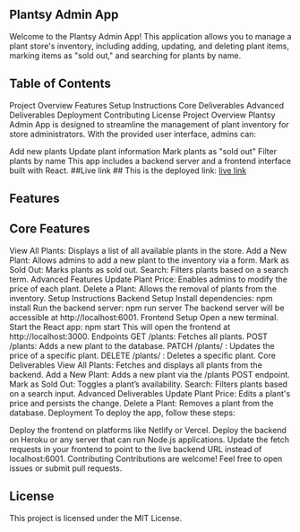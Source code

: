 ## Plantsy Admin App
Welcome to the Plantsy Admin App! This application allows you to manage a plant store's inventory, including adding, updating, and deleting plant items, marking items as "sold out," and searching for plants by name.

## Table of Contents
Project Overview
Features
Setup Instructions
Core Deliverables
Advanced Deliverables
Deployment
Contributing
License
Project Overview
Plantsy Admin App is designed to streamline the management of plant inventory for store administrators. With the provided user interface, admins can:

Add new plants
Update plant information
Mark plants as "sold out"
Filter plants by name
This app includes a backend server and a frontend interface built with React.
##Live link ## 
This is the deployed link: [live link](https://rad-speculoos-4d7e2e.netlify.app)



## Features
## Core Features
View All Plants: Displays a list of all available plants in the store.
Add a New Plant: Allows admins to add a new plant to the inventory via a form.
Mark as Sold Out: Marks plants as sold out.
Search: Filters plants based on a search term.
Advanced Features
Update Plant Price: Enables admins to modify the price of each plant.
Delete a Plant: Allows the removal of plants from the inventory.
Setup Instructions
Backend Setup
Install dependencies:
npm install
Run the backend server:
npm run server
The backend server will be accessible at http://localhost:6001.
Frontend Setup
Open a new terminal.
Start the React app:
npm start
This will open the frontend at http://localhost:3000.
Endpoints
GET /plants: Fetches all plants.
POST /plants: Adds a new plant to the database.
PATCH /plants/
: Updates the price of a specific plant.
DELETE /plants/
: Deletes a specific plant.
Core Deliverables
View All Plants: Fetches and displays all plants from the backend.
Add a New Plant: Adds a new plant via the /plants POST endpoint.
Mark as Sold Out: Toggles a plant’s availability.
Search: Filters plants based on a search input.
Advanced Deliverables
Update Plant Price: Edits a plant's price and persists the change.
Delete a Plant: Removes a plant from the database.
Deployment
To deploy the app, follow these steps:

Deploy the frontend on platforms like Netlify or Vercel.
Deploy the backend on Heroku or any server that can run Node.js applications.
Update the fetch requests in your frontend to point to the live backend URL instead of localhost:6001.
Contributing
Contributions are welcome! Feel free to open issues or submit pull requests.

## License
This project is licensed under the MIT License.



